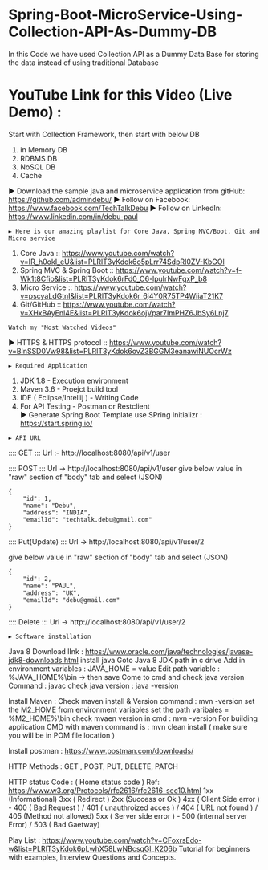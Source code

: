 # Spring-Boot-MicroService-Using-Collection-API-As-Dummy-DB
In this Code we have used Collection API as a Dummy Data Base for storing the data instead of using traditional Database

# YouTube Link for this Video (Live Demo) : 

Start with Collection Framework, then start with below DB
1. in Memory DB 
2. RDBMS DB
3. NoSQL DB
4. Cache


► Download the sample java and microservice application from gitHub: 
https://github.com/admindebu/
► Follow on Facebook: https://www.facebook.com/TechTalkDebu
► Follow on LinkedIn: https://www.linkedin.com/in/debu-paul

~~~~~~~~~~~~~~~~~~~~~~~~~~~~~~~~~~~~~~~~~~~~~~~~~~~~~~~~~~~~~~~~~~~~~~~~~~~~~~~~~~~~~~
► Here is our amazing playlist for Core Java, Spring MVC/Boot, Git and Micro service 
~~~~~~~~~~~~~~~~~~~~~~~~~~~~~~~~~~~~~~~~~~~~~~~~~~~~~~~~~~~~~~~~~~~~~~~~~~~~~~~~~~~~~~
1. Core Java :: https://www.youtube.com/watch?v=IR_h0okI_eU&list=PLRlT3yKdok6o5pLrr74SdpRI0ZV-KbGOl
2. Spring MVC & Spring Boot :: https://www.youtube.com/watch?v=f-Wk1t8Cfio&list=PLRlT3yKdok6rFd0_O6-lpuIrNwFgxP_b8
3. Micro Service :: https://www.youtube.com/watch?v=pscyaLdGtnI&list=PLRlT3yKdok6r_6j4Y0R75TP4WiiaT21K7
4. Git/GitHub :: https://www.youtube.com/watch?v=XHxBAyEnl4E&list=PLRlT3yKdok6ojVpar7ImPHZ6JbSy6Lnj7

~~~~~~~~~~~~~~~~~~~~~~~~~~~~~~~~~~~~
Watch my "Most Watched Videos"
~~~~~~~~~~~~~~~~~~~~~~~~~~~~~~~~~~~~
► HTTPS & HTTPS protocol :: https://www.youtube.com/watch?v=BlnSSD0Vw98&list=PLRlT3yKdok6ovZ3BGGM3eanawiNUOcrWz


~~~~~~~~~~~~~~~~~~~~~~~~
► Required Application
~~~~~~~~~~~~~~~~~~~~~~~~
 1. JDK 1.8 - Execution environment
 2. Maven 3.6 - Proejct build tool
 3. IDE ( Eclipse/Intellij ) - Writing Code
 4. For API Testing - Postman or Restclient  
► Generate Spring Boot Template use SPring Initializr : https://start.spring.io/

~~~~~~~~~~~~
► API URL 
~~~~~~~~~~~~
:::: GET ::: Url :-  http://localhost:8080/api/v1/user

:::: POST ::: Url ->  http://localhost:8080/api/v1/user
give below value in "raw" section of "body" tab and select (JSON)

	{
		"id": 1,
		"name": "Debu",
		"address": "INDIA",
		"emailId": "techtalk.debu@gmail.com"
	}

:::: Put(Update) ::: Url ->  http://localhost:8080/api/v1/user/2

give below value in "raw" section of "body" tab and select (JSON)

	{
		"id": 2,
		"name": "PAUL",
		"address": "UK",
		"emailId": "debu@gmail.com"
	}

:::: Delete ::: Url ->  http://localhost:8080/api/v1/user/2

~~~~~~~~~~~~~~~~~~~~~~~
► Software installation
~~~~~~~~~~~~~~~~~~~~~~~

Java 8 Download lInk : https://www.oracle.com/java/technologies/javase-jdk8-downloads.html
install java
Goto Java 8 JDK path in c drive
Add in environment variables : JAVA_HOME =  value
Edit path variable : %JAVA_HOME%\bin   -> then save 
Come to cmd and check java version
Command : javac 
check java version :  java -version

Install Maven :
Check maven install & Version command : mvn -version
set the  M2_HOME from environment variables
set the path varibales =  %M2_HOME%\bin
check mvaen version in cmd : mvn -version
For building application CMD with maven command is : mvn clean install ( make sure you will be in POM file location )

Install postman : https://www.postman.com/downloads/

HTTP Methods : GET , POST, PUT, DELETE, PATCH

HTTP status Code : ( Home status code ) Ref: https://www.w3.org/Protocols/rfc2616/rfc2616-sec10.html
1xx (Informational)
3xx ( Redirect )
2xx (Success or  Ok )
4xx ( Client Side error ) - 400 ( Bad Request ) / 401 ( unauthroized acces ) / 404 ( URL not found ) / 405 (Method not allowed)
5xx ( Server side error ) - 500 (internal server Error) / 503 ( Bad Gaetway)

Play List : https://www.youtube.com/watch?v=CFoxrsEdo-w&list=PLRlT3yKdok6pLwhX58LwNBcsqGl_K206b Tutorial for beginners with examples, Interview Questions and Concepts.
